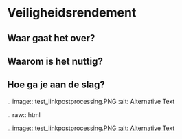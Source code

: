 Veiligheidsrendement
============================================


Waar gaat het over?
-------------------------------------------

Waarom is het nuttig?
-------------------------------------------

Hoe ga je aan de slag?
-------------------------------------------

.. image:: test_linkpostprocessing.PNG
   :alt: Alternative Text



.. raw:: html

   <a href="Preprocessing/test.md">
      .. image:: test_linkpostprocessing.PNG
         :alt: Alternative Text
   </a>




